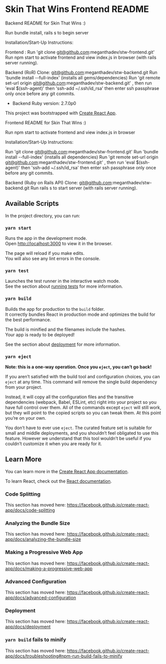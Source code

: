 # Skin That Wins Frontend README

Backend README for Skin That Wins :)

Run bundle install, rails s to begin server

Installation/Start-Up Instructions:

Frontend : Run 'git clone git@github.com:meganthadev/stw-frontend.git' Run npm start to activate frontend and view index.js in browser (with rails server running).

Backend (RoR) Clone: git@github.com:meganthadev/stw-backend.git Run 'bundle install --full-index' (installs all gems/dependencies) Run 'git remote set-url origin git@github.com:meganthadev/stw-backend.git' , then run 'eval $(ssh-agent)' then 'ssh-add ~/.ssh/id_rsa' then enter ssh passphrase only once before any git commits.

* Backend Ruby version: 2.7.0p0

This project was bootstrapped with [Create React App](https://github.com/facebook/create-react-app).



Frontend README for Skin That Wins :)

Run npm start to activate frontend and view index.js in browser

Installation/Start-Up Instructions:

Run 'git clone git@github.com:meganthadev/stw-frontend.git' Run 'bundle install --full-index' (installs all dependencies) Run 'git remote set-url origin git@github.com:meganthadev/stw-frontend.git' , then run 'eval $(ssh-agent)' then 'ssh-add ~/.ssh/id_rsa' then enter ssh passphrase only once before any git commits.

Backend (Ruby on Rails API) Clone: git@github.com:meganthadev/stw-backend.git Run rails s to start server (with rails server running).

## Available Scripts

In the project directory, you can run:

### `yarn start`

Runs the app in the development mode.<br />
Open [http://localhost:3000](http://localhost:3000) to view it in the browser.

The page will reload if you make edits.<br />
You will also see any lint errors in the console.

### `yarn test`

Launches the test runner in the interactive watch mode.<br />
See the section about [running tests](https://facebook.github.io/create-react-app/docs/running-tests) for more information.

### `yarn build`

Builds the app for production to the `build` folder.<br />
It correctly bundles React in production mode and optimizes the build for the best performance.

The build is minified and the filenames include the hashes.<br />
Your app is ready to be deployed!

See the section about [deployment](https://facebook.github.io/create-react-app/docs/deployment) for more information.

### `yarn eject`

**Note: this is a one-way operation. Once you `eject`, you can’t go back!**

If you aren’t satisfied with the build tool and configuration choices, you can `eject` at any time. This command will remove the single build dependency from your project.

Instead, it will copy all the configuration files and the transitive dependencies (webpack, Babel, ESLint, etc) right into your project so you have full control over them. All of the commands except `eject` will still work, but they will point to the copied scripts so you can tweak them. At this point you’re on your own.

You don’t have to ever use `eject`. The curated feature set is suitable for small and middle deployments, and you shouldn’t feel obligated to use this feature. However we understand that this tool wouldn’t be useful if you couldn’t customize it when you are ready for it.

## Learn More

You can learn more in the [Create React App documentation](https://facebook.github.io/create-react-app/docs/getting-started).

To learn React, check out the [React documentation](https://reactjs.org/).

### Code Splitting

This section has moved here: https://facebook.github.io/create-react-app/docs/code-splitting

### Analyzing the Bundle Size

This section has moved here: https://facebook.github.io/create-react-app/docs/analyzing-the-bundle-size

### Making a Progressive Web App

This section has moved here: https://facebook.github.io/create-react-app/docs/making-a-progressive-web-app

### Advanced Configuration

This section has moved here: https://facebook.github.io/create-react-app/docs/advanced-configuration

### Deployment

This section has moved here: https://facebook.github.io/create-react-app/docs/deployment

### `yarn build` fails to minify

This section has moved here: https://facebook.github.io/create-react-app/docs/troubleshooting#npm-run-build-fails-to-minify
